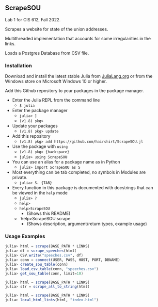 ScrapeSOU
---

Lab 1 for CIS 612, Fall 2022.

Scrapes a website for state of the union addresses.

Multithreaded implementation that accounts for some irregularities in the links.

Loads a Postgres Database from CSV file. 

### Installation

Download and install the latest stable Julia from [JuliaLang.org](https://julialang.org/downloads/) or from the Windows store on Microsoft Windows 10 or higher.

Add this Github repository to your packages in the package manager.

- Enter the Julia REPL from the command line
  - `$ julia`
- Enter the package manager
  - `julia> ]`
  - `(v1.8) pkg> `
- Update your packages
  - `(v1.8) pkg> update`
- Add this repository
  - `(v1.8) pkg> add https://github.com/hairshirt/ScrapeSOU.jl`
- Use the package with `using`
  - `(v1.8) pkg> {backspace}`
  - `julia> using ScrapeSOU`
- You can use an alias for a package name as in Python
  - `julia> import ScrapeSOU as S`
- Most everything can be tab completed, no symbols in Modules are private.
  - `julia> S. {TAB}`
- Every function in this package is documented with docstrings that can be viewed in the `help` mode
  - `julia> ?`
  - `help>`
  - `help>ScrapeSOU`
    - (Shows this README)
  - `help>ScrapeSOU.scrape
    - (Shows description, argument/return types, example usage)

### Usage Examples

```julia
julia> html = scrape(BASE_PATH * LINKS)
julia> df = scrape_speeches(html)
julia> CSV.write("speeches.csv", df)
julia> conn = connect(USER, PASS, HOST, PORT, DBNAME)
julia> create_sou_table(conn)
julia> load_csv_table(conn, "speeches.csv")
julia> get_sou_table(conn, limit=10)
```

```julia
julia> html = scrape(BASE_PATH * LINKS)
julia> str = scrape_all_to_string(html)
```

```julia
julia> html = scrape(BASE_PATH * LINKS)
julia> local_html_links(html, "index.html")
```